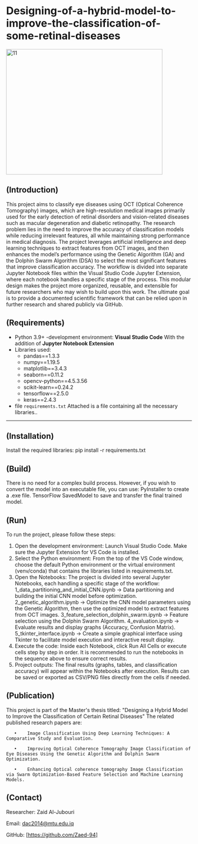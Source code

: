 # Designing-of-a-hybrid-model-to-improve-the-classification-of-some-retinal-diseases
<img width="424" height="341" alt="11" src="https://github.com/user-attachments/assets/93ffcaef-9b57-461e-865e-4417ebb723d4" />

##  (Introduction)

This project aims to classify eye diseases using OCT (Optical Coherence Tomography) images, which are high-resolution medical images primarily used for the early detection of retinal disorders and vision-related diseases such as macular degeneration and diabetic retinopathy.
The research problem lies in the need to improve the accuracy of classification models while reducing irrelevant features, all while maintaining strong performance in medical diagnosis.
The project leverages artificial intelligence and deep learning techniques to extract features from OCT images, and then enhances the model’s performance using the Genetic Algorithm (GA) and the Dolphin Swarm Algorithm (DSA) to select the most significant features that improve classification accuracy.
The workflow is divided into separate Jupyter Notebook files within the Visual Studio Code Jupyter Extension, where each notebook handles a specific stage of the process.
This modular design makes the project more organized, reusable, and extensible for future researchers who may wish to build upon this work.
The ultimate goal is to provide a documented scientific framework that can be relied upon in further research and shared publicly via GitHub.

## (Requirements)

 - Python 3.9+
 -development environment: **Visual Studio Code** With the addition of **Jupyter Notebook Extension**
 - Libraries used:
    - pandas==1.3.3
    - numpy==1.19.5
    - matplotlib==3.4.3
    - seaborn==0.11.2
    - opencv-python==4.5.3.56
    - scikit-learn==0.24.2
    - tensorflow==2.5.0
    - keras==2.4.3
 - file `requirements.txt` Attached is a file containing all the necessary libraries..
---

## (Installation)

Install the required libraries:
pip install -r requirements.txt

## (Build)

There is no need for a complex build process. However, if you wish to convert the model into an executable file, you can use:
PyInstaller to create a .exe file.
TensorFlow SavedModel to save and transfer the final trained model.

## (Run)

To run the project, please follow these steps:
1. Open the development environment:
   Launch Visual Studio Code.
   Make sure the Jupyter Extension for VS Code is installed.
2. Select the Python environment:
   From the top of the VS Code window, choose the default Python environment or the virtual environment (venv/conda) that contains the libraries listed in requirements.txt.
3. Open the Notebooks:
   The project is divided into several Jupyter Notebooks, each handling a specific stage of the workflow:
   1_data_partitioning_and_initial_CNN.ipynb → Data partitioning and building the initial CNN model before optimization.
   2_genetic_algorithm.ipynb → Optimize the CNN model parameters using the Genetic Algorithm, then use the optimized model to extract features from OCT images.
   3_feature_selection_dolphin_swarm.ipynb → Feature selection using the Dolphin Swarm Algorithm.
   4_evaluation.ipynb → Evaluate results and display graphs (Accuracy, Confusion Matrix).
   5_tkinter_interface.ipynb → Create a simple graphical interface using Tkinter to facilitate model execution and interactive result display.
4. Execute the code:
   Inside each Notebook, click Run All Cells or execute cells step by step in order.
   It is recommended to run the notebooks in the sequence above to ensure correct results.
5. Project outputs:
   The final results (graphs, tables, and classification accuracy) will appear within the Notebooks after execution.
   Results can be saved or exported as CSV/PNG files directly from the cells if needed.
   
## (Publication)

   This project is part of the Master's thesis titled: "Designing a Hybrid Model to Improve the Classification of Certain Retinal Diseases"
   The related published research papers are:
   
       •	Image Classification Using Deep Learning Techniques: A Comparative Study and Evaluation.

       •	Improving Optical Coherence Tomography Image Classification of Eye Diseases Using the Genetic Algorithm and Dolphin Swarm Optimization.

       •	Enhancing Optical coherence tomography Image Classification via Swarm Optimization-Based Feature Selection and Machine Learning Models.

## (Contact)

Researcher: Zaid Al-Jubouri

Email: dac2014@mtu.edu.iq

GitHub: [https://github.com/Zaed-94]

   


